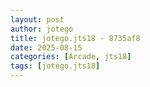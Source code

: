 ```yaml
---
layout: post
author: jotego
title: jotego.jts18 - 8735af8
date: 2025-08-15
categories: [Arcade, jts18]
tags: [jotego.jts18]
---
```


